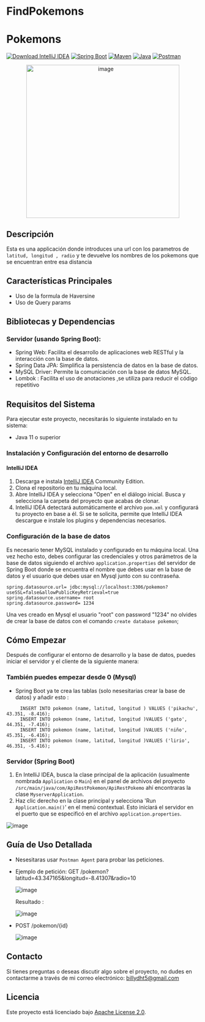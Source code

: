# FindPokemons
# Pokemons

[![Download IntelliJ IDEA](https://img.shields.io/badge/download-IntelliJ%20IDEA-blue)](https://www.jetbrains.com/idea/download/)
[![Spring Boot](https://img.shields.io/badge/Spring%20Boot-^2.5.0-brightgreen)](https://spring.io/projects/spring-boot)
[![Maven](https://img.shields.io/badge/Maven-^3.8.1-yellow)](https://maven.apache.org/)
[![Java](https://img.shields.io/badge/Java-^11.0-orange)](https://www.java.com/)
[![Postman](https://img.shields.io/badge/Postman-FF6C37)](https://www.postman.com/downloads/postman-agent/)
<p align="center">
  <img src="https://github.com/Bhanover/FindPokemons/assets/127310131/f4d7d821-91fc-4e16-854c-0b91944415c4" alt="image" width="400px" heigth="200px">
</p>

 ## Descripción
Esta es una applicación donde introduces una url con los parametros de `latitud, longitud , radio` y te devuelve los nombres de los pokemons que se encuentran entre esa distancia 

## Características Principales
- Uso de la formula de Haversine
- Uso de Query params
  
## Bibliotecas y Dependencias

### Servidor (usando Spring Boot):
- Spring Web: Facilita el desarrollo de aplicaciones web RESTful y la interacción con la base de datos.
- Spring Data JPA: Simplifica la persistencia de datos en la base de datos.
- MySQL Driver: Permite la comunicación con la base de datos MySQL.
- Lombok : Facilita el uso de anotaciones ,se utiliza para reducir el código repetitivo

## Requisitos del Sistema
Para ejecutar este proyecto, necesitarás lo siguiente instalado en tu sistema:
- Java 11 o superior


### Instalación y Configuración del entorno de desarrollo

#### IntelliJ IDEA
1. Descarga e instala [IntelliJ IDEA](https://www.jetbrains.com/idea/download/) Community Edition.
2. Clona el repositorio en tu máquina local.
3. Abre IntelliJ IDEA y selecciona "Open" en el diálogo inicial. Busca y selecciona la carpeta del proyecto que acabas de clonar.
4. IntelliJ IDEA detectará automáticamente el archivo `pom.xml` y configurará tu proyecto en base a él. Si se te solicita, permite que IntelliJ IDEA descargue e instale los plugins y dependencias necesarios.

### Configuración de la base de datos

Es necesario tener MySQL instalado y configurado en tu máquina local. Una vez hecho esto, debes configurar las credenciales y otros parámetros de la base de datos siguiendo el archivo `application.properties` del servidor de Spring Boot donde se encuentra el nombre que debes usar en la base de datos y el usuario que debes usar en Mysql junto con su contraseña.

```properties
spring.datasource.url= jdbc:mysql://localhost:3306/pokemon?useSSL=false&allowPublicKeyRetrieval=true
spring.datasource.username= root
spring.datasource.password= 1234
```
Una ves creado en Mysql el usuario "root" con password "1234" no olvides de crear la base de datos con el comando `create database pokemon`;


## Cómo Empezar
Después de configurar el entorno de desarrollo y la base de datos, puedes iniciar el servidor y el cliente de la siguiente manera:

### También puedes empezar desde 0 (Mysql)
 - Spring Boot ya te crea las tablas (solo nesesitarias crear la base de datos) y añadir esto :
 ```
      INSERT INTO pokemon (name, latitud, longitud ) VALUES ('pikachu', 43.351, -8.416);
      INSERT INTO pokemon (name, latitud, longitud )VALUES ('gato', 44.351, -7.416);
      INSERT INTO pokemon (name, latitud, longitud )VALUES ('niño', 45.351, -6.416);
      INSERT INTO pokemon (name, latitud, longitud )VALUES ('lirio', 46.351, -5.416);
```


### Servidor (Spring Boot)
1. En IntelliJ IDEA, busca la clase principal de la aplicación (usualmente nombrada `Application` o `Main`) en el panel de archivos del proyecto `/src/main/java/com/ApiRestPokemon/ApiRestPokemo` ahí encontraras la clase `MyserverApplication`.
2. Haz clic derecho en la clase principal y selecciona 'Run `Application.main()`' en el menú contextual. Esto iniciará el servidor en el puerto que se especificó en el archivo `application.properties`.

![image](https://github.com/Bhanover/MyProject/assets/127310131/e7fdda1f-6c65-4516-b273-62e29dc0fde5)


## Guía de Uso Detallada

- Nesesitaras usar `Postman Agent` para probar las peticiones.
- Ejemplo de petición:
  GET /pokemon?latitud=43.347165&longitud=-8.41307&radio=10
  
  ![image](https://github.com/Bhanover/FindPokemons/assets/127310131/288e0792-eba5-4d3c-bd3a-4735b5292bf6)

  Resultado :
  
  ![image](https://github.com/Bhanover/FindPokemons/assets/127310131/a1df1e83-fe90-40f2-a794-4e9f9ed80451)

- POST /pokemon/{id}

  ![image](https://github.com/Bhanover/FindPokemons/assets/127310131/cc48c31b-7874-4636-9cf4-e2f97f049dac)


## Contacto
Si tienes preguntas o deseas discutir algo sobre el proyecto, no dudes en contactarme a través de mi correo electrónico: billydht5@gmail.com

## Licencia
Este proyecto está licenciado bajo [Apache License 2.0](https://www.apache.org/licenses/LICENSE-2.0).



